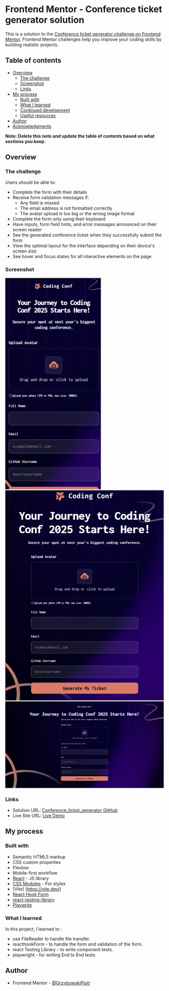 # Frontend Mentor - Conference ticket generator solution

This is a solution to the [Conference ticket generator challenge on Frontend Mentor](https://www.frontendmentor.io/challenges/conference-ticket-generator-oq5gFIU12w). Frontend Mentor challenges help you improve your coding skills by building realistic projects.

## Table of contents

- [Overview](#overview)
  - [The challenge](#the-challenge)
  - [Screenshot](#screenshot)
  - [Links](#links)
- [My process](#my-process)
  - [Built with](#built-with)
  - [What I learned](#what-i-learned)
  - [Continued development](#continued-development)
  - [Useful resources](#useful-resources)
- [Author](#author)
- [Acknowledgments](#acknowledgments)

**Note: Delete this note and update the table of contents based on what sections you keep.**

## Overview

### The challenge

Users should be able to:

- Complete the form with their details
- Receive form validation messages if:
  - Any field is missed
  - The email address is not formatted correctly
  - The avatar upload is too big or the wrong image format
- Complete the form only using their keyboard
- Have inputs, form field hints, and error messages announced on their screen reader
- See the generated conference ticket when they successfully submit the form
- View the optimal layout for the interface depending on their device's screen size
- See hover and focus states for all interactive elements on the page

### Screenshot

![tabletView](./screenshots/mobileView.png)
![tabletView](./screenshots/tabletView.png)
![desktopView](./screenshots/desktopView.png)

### Links

- Solution URL: [Conference_ticket_generator GitHub](https://github.com/GrzybowskiPiotr/Conference_ticket_generator)
- Live Site URL: [Live Demo](https://conference-ticket-generator-o9d8dmrat.vercel.app/)

## My process

### Built with

- Semantic HTML5 markup
- CSS custom properties
- Flexbox
- Mobile-first workflow
- [React](https://reactjs.org/) - JS library
- [CSS Modules](https://github.com/css-modules/css-modules/) - For styles
- [Vite] (https://vite.dev/)
- [React Hook Form](https://react-hook-form.com/)
- [react-testing-library](http://https://testing-library.com/)
- [Playwrite](https://playwright.dev/)

### What I learned

In this project, I learned to :

- use FileReader to handle file transfer.
- reacthookForm - to handle the form and validation of the form.
- react Testing Library - to write component tests.
- playwright - for writing End to End tests.

## Author

- Frontend Mentor - [@GrzybowskiPiotr](https://www.frontendmentor.io/profile/GrzybowskiPiotr)
